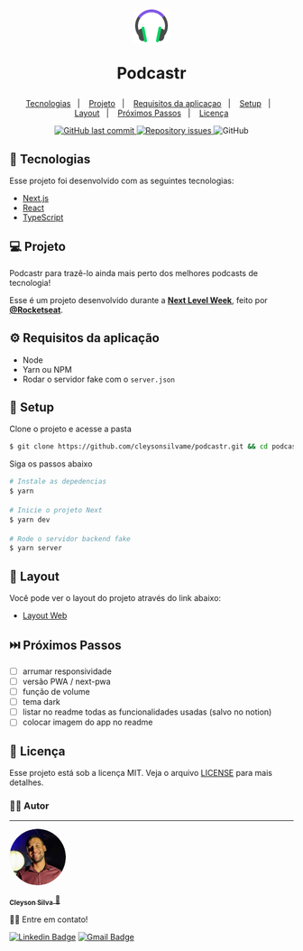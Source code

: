 <h1 align="center">
    <img alt="Podcastr" title="Podcastr" src="./public/favicon.png" />
    <p>Podcastr</p>
</h1>

<p align="center">
  <a href="#-tecnologias">Tecnologias</a>&nbsp;&nbsp;&nbsp;|&nbsp;&nbsp;&nbsp;
  <a href="#-projeto">Projeto</a>&nbsp;&nbsp;&nbsp;|&nbsp;&nbsp;&nbsp;
  <a href="#-requisitos-da-aplicação">Requisitos da aplicaçao</a>&nbsp;&nbsp;&nbsp;|&nbsp;&nbsp;&nbsp;
  <a href="#-setup">Setup</a>&nbsp;&nbsp;&nbsp;|&nbsp;&nbsp;&nbsp;
  <a href="#-layout">Layout</a>&nbsp;&nbsp;&nbsp;|&nbsp;&nbsp;&nbsp;
  <a href="#-próximos-passos">Próximos Passos</a>&nbsp;&nbsp;&nbsp;|&nbsp;&nbsp;&nbsp;
  <a href="#memo-licença">Licença</a>
</p>

<p align="center">
  <a href="https://github.com/cleysonsilvame/podcastr/commits/main">
    <img alt="GitHub last commit" src="https://img.shields.io/github/last-commit/cleysonsilvame/podcastr.svg">
  </a>

  <a href="https://github.com/cleysonsilvame/podcastr/issues">
    <img alt="Repository issues" src="https://img.shields.io/github/issues/cleysonsilvame/podcastr.svg">
  </a>

  <img alt="GitHub" src="https://img.shields.io/github/license/cleysonsilvame/podcastr.svg">
</p>

## 🚀 Tecnologias

Esse projeto foi desenvolvido com as seguintes tecnologias:

- [Next.js](https://nextjs.org/)
- [React](https://reactjs.org)
- [TypeScript](https://www.typescriptlang.org/)

## 💻 Projeto

Podcastr para trazê-lo ainda mais perto dos melhores podcasts de tecnologia!

Esse é um projeto desenvolvido durante a **[Next Level Week](https://nextlevelweek.com/)**, feito por **[@Rocketseat](https://github.com/Rocketseat)**.

## ⚙️ Requisitos da aplicação

- Node
- Yarn ou NPM
- Rodar o servidor fake com o `server.json`

## 🔧 Setup

Clone o projeto e acesse a pasta

```bash
$ git clone https://github.com/cleysonsilvame/podcastr.git && cd podcastr
```

Siga os passos abaixo

```bash
# Instale as depedencias
$ yarn

# Inicie o projeto Next
$ yarn dev

# Rode o servidor backend fake
$ yarn server
```

## 🔖 Layout

Você pode ver o layout do projeto através do link abaixo:

- [Layout Web](https://www.figma.com/file/UwFEntsHpHYJlHNQAQr4gA/Podcastr?node-id=160%3A2761)

## ⏭️ Próximos Passos

- [ ] arrumar responsividade
- [ ] versão PWA / next-pwa
- [ ] função de volume
- [ ] tema dark
- [ ] listar no readme todas as funcionalidades usadas (salvo no notion)
- [ ] colocar imagem do app no readme

## :memo: Licença

Esse projeto está sob a licença MIT. Veja o arquivo [LICENSE](LICENSE) para mais detalhes.

### 🙋‍♂️ Autor

---

<a href="https://github.com/cleysonsilvame/" title="Cleyson Silva">
 <img style="border-radius: 50%;" src="https://raw.githubusercontent.com/cleysonsilvame/cleysonsilvame/master/.github/cleyson-rounded.png" width="100px;" alt="Cleyson Silva">
 <br />

<sub><b>Cleyson Silva</b></sub> 🚀</a>

👋🏽 Entre em contato!

[![Linkedin Badge](https://img.shields.io/badge/-Cleyson_Silva-blue?style=flat-square&logo=Linkedin&logoColor=white&link=https://www.linkedin.com/in/tgmarinho/)](https://www.linkedin.com/in/cleyson-silva-639b01188/) [![Gmail Badge](https://img.shields.io/badge/-cleysonsilva.me@gmail.com-c14438?style=flat-square&logo=Gmail&logoColor=white&link=mailto:cleysonsilva.me@gmail.com)](mailto:cleysonsilva.me@gmail.com)
